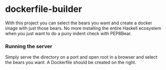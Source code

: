 # dockerfile-builder

With this project you can select the bears you want and create a docker image
with just those bears. No more installing the entire Haskell ecosystem when
you just want to do a puny indent check with PEP8Bear.

### Running the server

Simply serve the directory on a port and open root in a browser and select the
bears you want. A Dockerfile should be created on the right.
